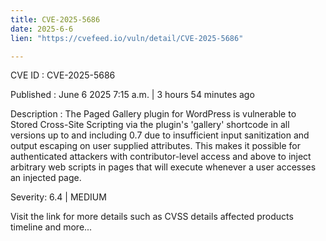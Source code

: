 ```yaml
---
title: CVE-2025-5686
date: 2025-6-6
lien: "https://cvefeed.io/vuln/detail/CVE-2025-5686"

---
```


CVE ID : CVE-2025-5686

Published :  June 6
2025
7:15 a.m. | 3 hours
54 minutes ago

Description : The Paged Gallery plugin for WordPress is vulnerable to Stored Cross-Site Scripting via the plugin's 'gallery' shortcode in all versions up to
and including
0.7 due to insufficient input sanitization and output escaping on user supplied attributes. This makes it possible for authenticated attackers
with contributor-level access and above
to inject arbitrary web scripts in pages that will execute whenever a user accesses an injected page.

Severity: 6.4 | MEDIUM

Visit the link for more details
such as CVSS details
affected products
timeline
and more...
